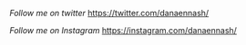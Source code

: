 
*Follow me on twitter* <https://twitter.com/danaennash/>

*Follow me on Instagram* <https://instagram.com/danaennash/>
